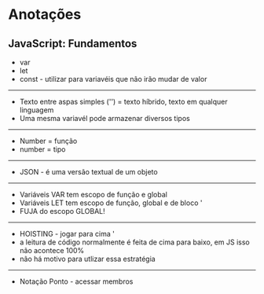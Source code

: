 # Anotações

## JavaScript: Fundamentos
* var
* let
* const - utilizar para variavéis que não irão mudar de valor
--------------------------------
* Texto entre aspas simples ('') = texto híbrido, texto em qualquer linguagem
* Uma mesma variavél pode armazenar diversos tipos
--------------------------------
* Number = função
* number = tipo
--------------------------------
* JSON -  é uma versão textual de um objeto
--------------------------------
* Variáveis VAR tem escopo de função e global
* Variáveis LET tem escopo de função, global e de bloco
'
* FUJA do escopo GLOBAL!
--------------------------------
* HOISTING - jogar para cima
'
* a leitura de código normalmente é feita de cima para baixo, em JS isso não acontece 100%
* não há motivo para utlizar essa estratégia
--------------------------------
* Notação Ponto - acessar membros



